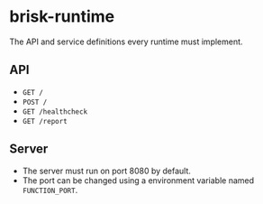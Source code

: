 # brisk-runtime
The API and service definitions every runtime must implement.

## API

- `GET /`
- `POST /`
- `GET /healthcheck`
- `GET /report`

## Server

- The server must run on port 8080 by default.
- The port can be changed using a environment variable named `FUNCTION_PORT`.
